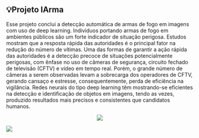 ## 💡Projeto IArma 

Esse projeto conclui a detecção automática de armas de fogo em imagens com uso de deep learning. Indivíduos portando armas de fogo em ambientes públicos são um forte indicador de situação perigosa. Estudos mostram que a resposta rápida das autoridades é o principal fator na redução do número de vítimas. Uma das formas de garantir a ação rápida das autoridades é a detecção precoce de situações potencialmente perigosas, com ênfase no uso de câmeras de segurança, circuito fechado de televisão (CFTV) e vídeo em tempo real. Porém, o grande número de câmeras a serem observadas levam a sobrecarga dos operadores de CFTV, gerando cansaço e estresse, consequentemente, perda de eficiência na vigilância. Redes neurais do tipo deep learning têm mostrando-se eficientes na detecção e identificação de objetos em imagens, tendo as vezes, produzido resultados mais precisos e consistentes que candidatos humanos.

<p align="center">
<img src="https://www.scylla.ai/static/f78629c26ee2aaaf681abaa891228f75/e0815/scylla-object-detection.png"/>
</p>

<p align="left">
<img src="http://img.shields.io/static/v1?label=STATUS&message=EM%20DESENVOLVIMENTO&color=GREEN&style=for-the-badge"/>
</p>
